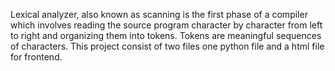 Lexical analyzer, also known as scanning is the first phase of a compiler which involves reading the source program character by character from left to right and organizing them into tokens. Tokens are meaningful sequences of characters. This project consist of two files one python file and a html file for frontend.
